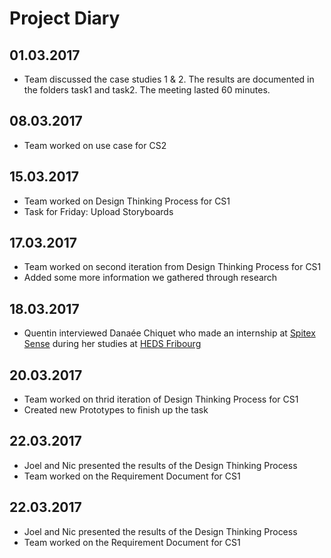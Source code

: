 # Project Diary

## 01.03.2017
- Team discussed the case studies 1 & 2. The results are documented in the folders task1 and task2. The meeting lasted 60 minutes.

## 08.03.2017
- Team worked on use case for CS2 

## 15.03.2017
- Team worked on Design Thinking Process for CS1
- Task for Friday: Upload Storyboards

## 17.03.2017
- Team worked on second iteration from Design Thinking Process for CS1
- Added some more information we gathered through research

## 18.03.2017
- Quentin interviewed Danaée Chiquet who made an internship at [Spitex Sense](https://www.spitexsense.ch/) during her studies at [HEDS Fribourg](http://www.heds-fr.ch/DE/Seiten/default.aspx) 

## 20.03.2017
- Team worked on thrid iteration of Design Thinking Process for CS1
- Created new Prototypes to finish up the task

## 22.03.2017
- Joel and Nic presented the results of the Design Thinking Process
- Team worked on the Requirement Document for CS1

## 22.03.2017
- Joel and Nic presented the results of the Design Thinking Process
- Team worked on the Requirement Document for CS1
